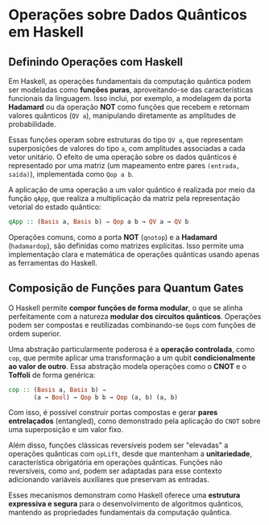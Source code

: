 # Operações sobre Dados Quânticos em Haskell

## Definindo Operações com Haskell

Em Haskell, as operações fundamentais da computação quântica podem ser modeladas como **funções puras**, aproveitando-se das características funcionais da linguagem. Isso inclui, por exemplo, a modelagem da porta **Hadamard** ou da operação **NOT** como funções que recebem e retornam valores quânticos (`QV a`), manipulando diretamente as amplitudes de probabilidade.

Essas funções operam sobre estruturas do tipo `QV a`, que representam superposições de valores do tipo `a`, com amplitudes associadas a cada vetor unitário. O efeito de uma operação sobre os dados quânticos é representado por uma matriz (um mapeamento entre pares `(entrada, saída)`), implementada como `Qop a b`.

A aplicação de uma operação a um valor quântico é realizada por meio da função `qApp`, que realiza a multiplicação da matriz pela representação vetorial do estado quântico:

```haskell
qApp :: (Basis a, Basis b) ⇒ Qop a b → QV a → QV b
```

Operações comuns, como a porta **NOT** (`qnotop`) e a **Hadamard** (`hadamardop`), são definidas como matrizes explícitas. Isso permite uma implementação clara e matemática de operações quânticas usando apenas as ferramentas do Haskell.

## Composição de Funções para Quantum Gates

O Haskell permite **compor funções de forma modular**, o que se alinha perfeitamente com a natureza **modular dos circuitos quânticos**. Operações podem ser compostas e reutilizadas combinando-se `Qop`s com funções de ordem superior.

Uma abstração particularmente poderosa é a **operação controlada**, como `cop`, que permite aplicar uma transformação a um qubit **condicionalmente ao valor de outro**. Essa abstração modela operações como o **CNOT** e o **Toffoli** de forma genérica:

```haskell
cop :: (Basis a, Basis b) ⇒
       (a → Bool) → Qop b b → Qop (a, b) (a, b)
```

Com isso, é possível construir portas compostas e gerar **pares entrelaçados** (entangled), como demonstrado pela aplicação do `CNOT` sobre uma superposição e um valor fixo.

Além disso, funções clássicas reversíveis podem ser "elevadas" a operações quânticas com `opLift`, desde que mantenham a **unitariedade**, característica obrigatória em operações quânticas. Funções não reversíveis, como `and`, podem ser adaptadas para esse contexto adicionando variáveis auxiliares que preservam as entradas.

Esses mecanismos demonstram como Haskell oferece uma **estrutura expressiva e segura** para o desenvolvimento de algoritmos quânticos, mantendo as propriedades fundamentais da computação quântica.